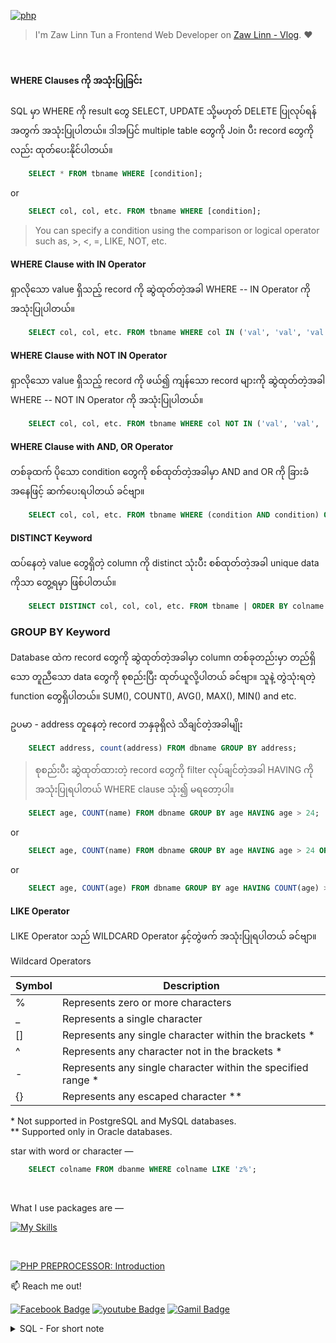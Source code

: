 [![php](https://img.shields.io/badge/PHP-000?style=for-the-badge—=ko-fi—=white)](#)

> I'm Zaw Linn Tun a Frontend Web Developer on [Zaw Linn - Vlog](https://www.github.com/zawlinn-vlog). :heart:

<!-- #### PROJECT SIMPLE &mdash; -->

<!-- ![PROJECT_IMG](./assets/img/sample.png) -->

<br/>

#### WHERE Clauses ကို အသုံးပြုခြင်း

SQL မှာ WHERE ကို result ‌တွေ SELECT, UPDATE သို့မဟုတ် DELETE ပြုလုပ်ရန်အတွက် အသုံးပြုပါတယ်။ ဒါအပြင် multiple table တွေကို Join ပီး record တွေကိုလည်း ထုတ်ပေးနိုင်ပါတယ်။

```sql
    SELECT * FROM tbname WHERE [condition];
```

or

```sql
    SELECT col, col, etc. FROM tbname WHERE [condition];
```

> You can specify a condition using the comparison or logical operator such as, >, <, =, LIKE, NOT, etc.

#### WHERE Clause with IN Operator

ရှာလိုသော value ရှိသည့် record ကို ဆွဲထုတ်တဲ့အခါ WHERE -- IN Operator ကို အသုံးပြုပါတယ်။

```sql
    SELECT col, col, etc. FROM tbname WHERE col IN ('val', 'val', 'val');
```

#### WHERE Clause with NOT IN Operator

ရှာလိုသော value ရှိသည့် record ကို ဖယ်၍ ကျန်သော record များကို ဆွဲထုတ်တဲ့အခါ WHERE -- NOT IN Operator ကို အသုံးပြုပါတယ်။

```sql
    SELECT col, col, etc. FROM tbname WHERE col NOT IN ('val', 'val', 'val');
```

#### WHERE Clause with AND, OR Operator

တစ်ခုထက် ပိုသော condition တွေကို စစ်ထုတ်တဲ့အခါမှာ AND and OR ကို ခြားခံအနေဖြင့် ဆက်ပေးရပါတယ် ခင်ဗျာ။

```sql
    SELECT col, col, etc. FROM tbname WHERE (condition AND condition) OR condition;
```

#### DISTINCT Keyword

ထပ်နေတဲ့ value တွေရှိတဲ့ column ကို distinct သုံးပီး စစ်ထုတ်တဲ့အခါ unique data ကိုသာ တွေ့ရမှာ ဖြစ်ပါတယ်။

```sql
    SELECT DISTINCT col, col, col, etc. FROM tbname | ORDER BY colname | WHERE [condition];
```

### GROUP BY Keyword

Database ထဲက record တွေကို ဆွဲထုတ်တဲ့အခါမှာ column တစ်ခုတည်းမှာ တည်ရှိသော တူညီသော data တွေကို စုစည်းပြီး ထုတ်ယူလို့ပါတယ် ခင်ဗျာ။ သူနဲ့ တွဲသုံးရတဲ့ function တွေရှိပါတယ်။ SUM(), COUNT(), AVG(), MAX(), MIN() and etc.

ဥပမာ - address တူနေတဲ့ record ဘနှခုရှိလဲ သိချင်တဲ့အခါမျိုး

```sql
    SELECT address, count(address) FROM dbname GROUP BY address;
```

> စုစည်းပီး ဆွဲထုတ်ထားတဲ့ record တွေကို filter လုပ်ချင်တဲ့အခါ HAVING ကို အသုံးပြုရပါတယ် WHERE clause သုံး၍ မရတော့ပါ။

```sql
    SELECT age, COUNT(name) FROM dbname GROUP BY age HAVING age > 24;
```

or

```sql
    SELECT age, COUNT(name) FROM dbname GROUP BY age HAVING age > 24 ORDER BY age ASC|DESC;
```

or

```sql
    SELECT age, COUNT(age) FROM dbname GROUP BY age HAVING COUNT(age) >= 2;
```

#### LIKE Operator

LIKE Operator သည် WILDCARD Operator နှင့်တွဲဖက် အသုံးပြုရပါတယ် ခင်ဗျာ။

Wildcard Operators

| Symbol | Description                                                   |
| ------ | ------------------------------------------------------------- |
| %      | Represents zero or more characters                            |
| \_     | Represents a single character                                 |
| []     | Represents any single character within the brackets \*        |
| ^      | Represents any character not in the brackets \*               |
| \-     | Represents any single character within the specified range \* |
| {}     | Represents any escaped character \*\*                         |

\* Not supported in PostgreSQL and MySQL databases. <br/>
\*\* Supported only in Oracle databases.

star with word or character &mdash;

```sql
    SELECT colname FROM dbanme WHERE colname LIKE 'z%';
```

<br>

<!-- ![Screenshot of Project](./s1.png) -->

What I use packages are &mdash;

[![My Skills](https://skillicons.dev/icons?i=mysql,npm,git,github,vscode&perline=3)](https://skillicons.dev)

<br>

[![PHP PREPROCESSOR: Introduction](https://img.shields.io/badge/PHP_PREPROCESSOR_—-000?style=for-the-badge—=ko-fi—=white)](#)

📫 Reach me out!

[![Facebook Badge](https://img.shields.io/badge/-@zawlinn_vlog-1ca0f1?style=flat&labelColor=1ca0f1&logo=facebook&logoColor=white&link=https://faebook.com/zawlinn_profile)](https://facebook.com/zawlinn.vlog)
[![youtube Badge](https://img.shields.io/badge/-zawlinn_vlog-c0392b?style=flat&labelColor=c0392b&logo=youtube&logoColor=white)](https://youtube.com/@zawlinn-vlog)
[![Gamil Badge](https://img.shields.io/badge/-zawlinn.profile-c0392b?style=flat&labelColor=c0392b&logo=gmail&logoColor=white)](mailto:zawlinn.profile@gmail.com)

<!-- TODO: Add last video link -->

<details>
    <summary>
        SQL - For short note
    </summary>
    <br/>

- :earth_asia: I’m currently working at @Mae Sot Market as a sale staff
- :computer: Most used line of code git commit -m "Initial Commit"
- :brain: I’m looking for help with Outstanding Video ideas.
- :mailbox_with_mail: How to reach me: zawlinn.profile@gmail.com.
- :heart: In a relationship with React
</details>
